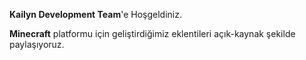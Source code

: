 **Kailyn Development Team**'e Hoşgeldiniz.

**Minecraft** platformu için geliştirdiğimiz eklentileri açık-kaynak şekilde paylaşıyoruz.
